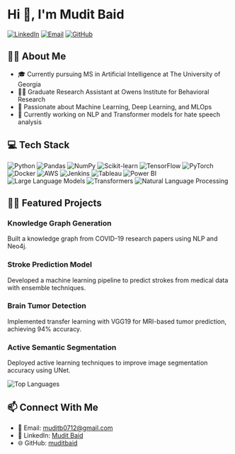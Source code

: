 # Hi 👋, I'm Mudit Baid

[![LinkedIn](https://img.shields.io/badge/LinkedIn-0077B5?style=for-the-badge&logo=linkedin&logoColor=white)](https://www.linkedin.com/in/mudit--baid/)
[![Email](https://img.shields.io/badge/Email-D14836?style=for-the-badge&logo=gmail&logoColor=white)](mailto:muditb0712@gmail.com)
[![GitHub](https://img.shields.io/badge/GitHub-100000?style=for-the-badge&logo=github&logoColor=white)](https://github.com/muditbaid)

## 💁‍♂️ About Me

* 🎓 Currently pursuing MS in Artificial Intelligence at The University of Georgia
* 🧑‍💻 Graduate Research Assistant at Owens Institute for Behavioral Research
* 🔬 Passionate about Machine Learning, Deep Learning, and MLOps
* 🌱 Currently working on NLP and Transformer models for hate speech analysis

## 💻 Tech Stack

![Python](https://img.shields.io/badge/Python-3776AB?style=for-the-badge&logo=python&logoColor=white)
![Pandas](https://img.shields.io/badge/Pandas-150458?style=for-the-badge&logo=pandas&logoColor=white)
![NumPy](https://img.shields.io/badge/NumPy-013243?style=for-the-badge&logo=numpy&logoColor=white)
![Scikit-learn](https://img.shields.io/badge/Scikit--learn-F7931E?style=for-the-badge&logo=scikit-learn&logoColor=white)
![TensorFlow](https://img.shields.io/badge/TensorFlow-FF6F00?style=for-the-badge&logo=tensorflow&logoColor=white)
![PyTorch](https://img.shields.io/badge/PyTorch-EE4C2C?style=for-the-badge&logo=pytorch&logoColor=white)
![Docker](https://img.shields.io/badge/Docker-2496ED?style=for-the-badge&logo=docker&logoColor=white)
![AWS](https://img.shields.io/badge/AWS-232F3E?style=for-the-badge&logo=amazon-aws&logoColor=white)
![Jenkins](https://img.shields.io/badge/Jenkins-D24939?style=for-the-badge&logo=jenkins&logoColor=white)
![Tableau](https://img.shields.io/badge/Tableau-E97627?style=for-the-badge&logo=tableau&logoColor=white)
![Power BI](https://img.shields.io/badge/Power%20BI-F2C811?style=for-the-badge&logo=power-bi&logoColor=black)
![Large Language Models](https://img.shields.io/badge/Large%20Language%20Models-0078D4?style=for-the-badge&logo=openai&logoColor=white)
![Transformers](https://img.shields.io/badge/Transformers-FF6F00?style=for-the-badge&logo=huggingface&logoColor=white)
![Natural Language Processing](https://img.shields.io/badge/Natural%20Language%20Processing-0A66C2?style=for-the-badge&logo=azuredataexplorer&logoColor=white)

## 👨‍💻 Featured Projects

### Knowledge Graph Generation
Built a knowledge graph from COVID-19 research papers using NLP and Neo4j.

### Stroke Prediction Model
Developed a machine learning pipeline to predict strokes from medical data with ensemble techniques.

### Brain Tumor Detection
Implemented transfer learning with VGG19 for MRI-based tumor prediction, achieving 94% accuracy.

### Active Semantic Segmentation
Deployed active learning techniques to improve image segmentation accuracy using UNet.


![Top Languages](https://github-readme-stats.vercel.app/api/top-langs/?username=muditbaid&layout=compact&theme=tokyonight)

## 📫 Connect With Me

- 📧 Email: muditb0712@gmail.com
- 💼 LinkedIn: [Mudit Baid](https://www.linkedin.com/in/mudit--baid/)
- 🌐 GitHub: [muditbaid](https://github.com/muditbaid)
